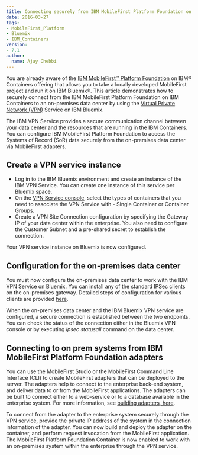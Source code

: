```yaml
---
title: Connecting securely from IBM MobileFirst Platform Foundation on Bluemix to on-premises systems
date: 2016-03-27
tags:
- MobileFirst_Platform
- Bluemix
- IBM_Containers
version:
- 7.1
author:
  name: Ajay Chebbi
---
```

You are already aware of the <a href="https://developer.ibm.com/mobilefirstplatform/documentation/getting-started-7-1/bluemix/run-foundation-on-bluemix" target="_blank">IBM MobileFirst™ Platform Foundation</a> on IBM® Containers offering that allows you to take a locally developed MobileFirst project and run it on IBM Bluemix®. This article demonstrates how to securely connect from the IBM MobileFirst Platform Foundation on IBM Containers to an on-premises data center by using the <a href="https://www.ng.bluemix.net/docs/services/vpn/index.html" target="_blank">Virtual Private Network (VPN)</a> Service on IBM Bluemix.

The IBM VPN Service provides a secure communication channel between your data center and the resources that are running in the IBM Containers. You can configure IBM MobileFirst Platform Foundation to access the Systems of Record (SoR) data securely from the on-premises data center via MobileFirst adapters.

<h2>Create a VPN service instance</h2>
<ul>
	<li>Log in to the IBM Bluemix environment and create an instance of the IBM VPN Service. You can create one instance of this service per Bluemix space.</li>
	<li>On the <a href="https://www.ng.bluemix.net/docs/services/vpn/index.html" target="_blank">VPN Service console</a>, select the types of containers that you need to associate the VPN Service with - Single Container or Container Groups.</li>
	<li>Create a VPN Site Connection configuration by specifying the Gateway IP of your data center within the enterprise. You also need to configure the Customer Subnet and a pre-shared secret to establish the connection.</li>
</ul>

Your VPN service instance on Bluemix is now configured.

<h2>Configuration for the on-premises data center</h2>
You must now configure the on-premises data center to work with the IBM VPN Service on Bluemix. You can install any of the standard IPSec clients on the on-premises gateway. Detailed steps of configuration for various clients are provided <a href="https://www.ng.bluemix.net/docs/services/vpn/onpremises_gateway.html">here</a>.

When the on-premises data center and the IBM Bluemix VPN service are configured, a secure connection is established between the two endpoints. You can check the status of the connection either in the Bluemix VPN console or by executing <i>ipsec statusall </i>command on the data center.

<h2>Connecting to on prem systems from IBM MobileFirst Platform Foundation adapters</h2>
You can use the MobileFirst Studio or the MobileFirst Command Line Interface (CLI) to create MobileFirst adapters that can be deployed to the server. The adapters help to connect to the enterprise back-end system, and deliver data to or from the MobileFirst applications. The adapters can be built to connect either to a web-service or to a database available in the enterprise system. For more information, see <a href="https://www-01.ibm.com/support/knowledgecenter/SSHS8R_7.1.0/com.ibm.worklight.dev.doc/devref/c_DevelopingTheServer-sideOfAnIBMWorklightApplication.html" target="_blank">building adapters, here</a>.

To connect from the adapter to the enterprise system securely through the VPN service, provide the private IP address of the system in the connection information of the adapter. You can now build and deploy the adapter on the container, and perform request invocation from the MobileFirst application. The MobileFirst Platform Foundation Container is now enabled to work with an on-premises system within the enterprise through the VPN service.